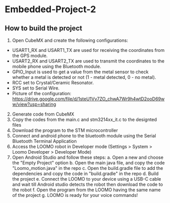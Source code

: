 # Embedded-Project-2

## How to build the project
1. Open CubeMX and create the following configurations: 
  - USART1_RX and USART1_TX are used for receiving the coordinates from the GPS module.
  - USART2_RX and USART2_TX are used to transmit the coordinates to the mobile phone using the Bluetooth module.
  - GPIO_Input is used to get a value from the metal sensor to check whether a metal is detected or not (1 - metal detected, 0 - no metal).
  - RCC set to Crystal/Ceramic Resonator.
  - SYS set to Serial Wire.
  - Picture of the configuration: https://drive.google.com/file/d/1steU1Vv7ZO_chwA7Wr9h4wtD2ooD69ww/view?usp=sharing
  
2. Generate code from CubeMX
3. Copy the codes from the main.c and stm3214xx_it.c to the designted files
4. Download the program to the STM microcontroller  
5. Connect and android phone to the bluetooth module using the Serial Bluetooth Terminal Application
6. Access the LOOMO robot in Developer mode (Settings > System > Loomo Developer > Developer Mode)
7. Open Android Studio and follow these steps:
   a. Open a new and choose the "Empty Project" option
   b. Open the main java file, and copy the code "Loomo_motion.java" in the repo
   c. Open the build.gradle file to add the dependencies and copy the code in "build.gradle" in the repo
   d. Build the project
   e. Connect the LOOMO to your device using a USB-C cable and wait till Android studio detects the robot then download the code to the robot
   f. Open the program from the LOOMO having the same name of the project
   g. LOOMO is ready for your voice commands!
